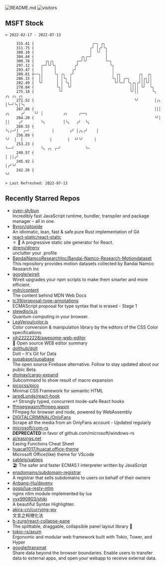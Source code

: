 ![README.md](https://github.com/Gerhut/Gerhut/workflows/README.md/badge.svg)
![visitors](https://visitors.vercel.app/Gerhut/Gerhut?token=8cf69d1f6813d272ef062726b6070c9be4ff72038cfe5a7ded7384a8da65d866)

## MSFT Stock

```
> 2022-02-17 - 2022-07-13

     315.41 ┤                          ╭─╮ ╭╮                                                                    
     311.75 ┤                         ╭╯ │╭╯╰╮                                                                   
     308.10 ┤                         │  ╰╯  │                                                                   
     304.44 ┤                     ╭╮╭─╯      │                                                                   
     300.78 ┤     ╭╮╭╮          ╭─╯╰╯        ╰─╮                                                                 
     297.12 ┤   ╭─╯╰╯╰╮        ╭╯              ╰╮                                                                
     293.47 ┤   │     │       ╭╯                │                                                                
     289.81 ┼──╮│     ╰╮ ╭╮  ╭╯                 │ ╭╮        ╭╮  ╭╮                                               
     286.15 ┤  ││      │ │╰╮ │                  ╰╮││ ╭─╮    ││╭╮││                                               
     282.49 ┤  ╰╯      │ │ ╰╮│                   ╰╯╰─╯ ╰╮╭╮╭╯││╰╯│                                               
     278.84 ┤          ╰╮│  ╰╯                          ││││ ╰╯  ╰╮                                              
     275.18 ┤           ╰╯                              ╰╯││      ╰╮             ╭╮ ╭╮ ╭╮                        
     271.52 ┤                                             ╰╯       │╭╮           │╰─╯╰╮│╰╮                       
     267.86 ┤                                                      │││   ╭╮     ╭╯    ╰╯ │         ╭╮     ╭──╮   
     264.20 ┤                                                      ╰╯│   ││    ╭╯        ╰╮        │╰╮   ╭╯  ╰╮  
     260.55 ┤                                                        ╰╮╭─╯│  ╭─╯          │       ╭╯ │╭╮╭╯    │  
     256.89 ┤                                                         ╰╯  │  │            │       │  ╰╯╰╯     │  
     253.23 ┤                                                             ╰──╯            ╰╮ ╭╮ ╭─╯           ╰─ 
     249.57 ┤                                                                              │ ││╭╯                
     245.92 ┤                                                                              │╭╯╰╯                 
     242.26 ┤                                                                              ╰╯                    

> Last Refreshed: 2022-07-13
```

## Recently Starred Repos

- [oven-sh/bun](https://github.com/oven-sh/bun)  
  Incredibly fast JavaScript runtime, bundler, transpiler and package manager – all in one.
- [Byron/gitoxide](https://github.com/Byron/gitoxide)  
  An idiomatic, lean, fast & safe pure Rust implementation of Git
- [react-static/react-static](https://github.com/react-static/react-static)  
  ⚛️ 🚀 A progressive static site generator for React.
- [direnv/direnv](https://github.com/direnv/direnv)  
  unclutter your .profile
- [BandaiNamcoResearchInc/Bandai-Namco-Research-Motiondataset](https://github.com/BandaiNamcoResearchInc/Bandai-Namco-Research-Motiondataset)  
  This repository provides motion datasets collected by Bandai Namco Research Inc
- [google/wireit](https://github.com/google/wireit)  
  Wireit upgrades your npm scripts to make them smarter and more efficient.
- [mdn/content](https://github.com/mdn/content)  
  The content behind MDN Web Docs
- [tc39/proposal-type-annotations](https://github.com/tc39/proposal-type-annotations)  
  ECMAScript proposal for type syntax that is erased - Stage 1
- [stewdio/q.js](https://github.com/stewdio/q.js)  
  Quantum computing in your browser.
- [LeaVerou/color.js](https://github.com/LeaVerou/color.js)  
  Color conversion & manipulation library by the editors of the CSS Color specifications
- [xjh22222228/awesome-web-editor](https://github.com/xjh22222228/awesome-web-editor)  
  🔨  Open source WEB editor summary
- [dolthub/dolt](https://github.com/dolthub/dolt)  
  Dolt – It's Git for Data
- [supabase/supabase](https://github.com/supabase/supabase)  
  The open source Firebase alternative. Follow to stay updated about our public Beta.
- [dtolnay/cargo-expand](https://github.com/dtolnay/cargo-expand)  
  Subcommand to show result of macro expansion
- [picocss/pico](https://github.com/picocss/pico)  
  Minimal CSS Framework for semantic HTML
- [jaredLunde/react-hook](https://github.com/jaredLunde/react-hook)  
  ↩ Strongly typed, concurrent mode-safe React hooks
- [ffmpegwasm/ffmpeg.wasm](https://github.com/ffmpegwasm/ffmpeg.wasm)  
  FFmpeg for browser and node, powered by WebAssembly
- [DIGITALCRIMINAL/OnlyFans](https://github.com/DIGITALCRIMINAL/OnlyFans)  
  Scrape all the media from an OnlyFans account - Updated regularly
- [microsoft/com-rs](https://github.com/microsoft/com-rs)  
  **DEPRECATED** in favor of github.com/microsoft/windows-rs
- [ai/easings.net](https://github.com/ai/easings.net)  
  Easing Functions Cheat Sheet
- [huacat1017/huacat.office-theme](https://github.com/huacat1017/huacat.office-theme)  
  Microsoft Office(like) theme for VScode
- [sablejs/sablejs](https://github.com/sablejs/sablejs)  
  🏖️ The safer and faster ECMA5.1 interpreter written by JavaScript
- [ensdomains/subdomain-registrar](https://github.com/ensdomains/subdomain-registrar)  
  A registrar that sells subdomains to users on behalf of their owners
- [Anbang-Hu/devenv](https://github.com/Anbang-Hu/devenv)  
- [gosp/lua-resty-ntlm](https://github.com/gosp/lua-resty-ntlm)  
  nginx ntlm module implemented by lua
- [yyx990803/shiki](https://github.com/yyx990803/shiki)  
  A beautiful Syntax Highlighter.
- [akira-cn/currying-wy](https://github.com/akira-cn/currying-wy)  
  文言之柯裡化法
- [b-zurg/react-collapse-pane](https://github.com/b-zurg/react-collapse-pane)  
  The splittable, draggable, collapsible panel layout library 🎉
- [tokio-rs/axum](https://github.com/tokio-rs/axum)  
  Ergonomic and modular web framework built with Tokio, Tower, and Hyper
- [google/transmat](https://github.com/google/transmat)  
  Share data beyond the browser boundaries. Enable users to transfer data to external apps, and open your webapp to receive external data.
